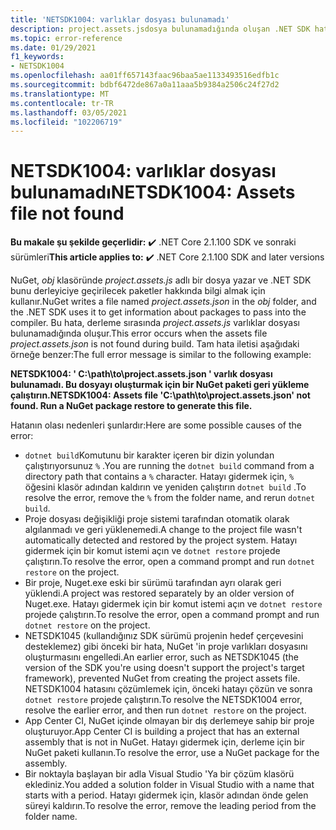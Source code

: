 ```yaml
---
title: 'NETSDK1004: varlıklar dosyası bulunamadı'
description: project.assets.jsdosya bulunamadığında oluşan .NET SDK hatası NETSDK1004 hakkında bilgi edinin.
ms.topic: error-reference
ms.date: 01/29/2021
f1_keywords:
- NETSDK1004
ms.openlocfilehash: aa01ff657143faac96baa5ae1133493516edfb1c
ms.sourcegitcommit: bdbf6472de867a0a11aaa5b9384a2506c24f27d2
ms.translationtype: MT
ms.contentlocale: tr-TR
ms.lasthandoff: 03/05/2021
ms.locfileid: "102206719"
---
```

# <a name="netsdk1004-assets-file-not-found"></a><span data-ttu-id="a51aa-103">NETSDK1004: varlıklar dosyası bulunamadı</span><span class="sxs-lookup"><span data-stu-id="a51aa-103">NETSDK1004: Assets file not found</span></span>

<span data-ttu-id="a51aa-104">**Bu makale şu şekilde geçerlidir:** ✔️ .NET Core 2.1.100 SDK ve sonraki sürümleri</span><span class="sxs-lookup"><span data-stu-id="a51aa-104">**This article applies to:** ✔️ .NET Core 2.1.100 SDK and later versions</span></span>

<span data-ttu-id="a51aa-105">NuGet, *obj* klasöründe *project.assets.js* adlı bir dosya yazar ve .NET SDK bunu derleyiciye geçirilecek paketler hakkında bilgi almak için kullanır.</span><span class="sxs-lookup"><span data-stu-id="a51aa-105">NuGet writes a file named *project.assets.json* in the *obj* folder, and the .NET SDK uses it to get information about packages to pass into the compiler.</span></span> <span data-ttu-id="a51aa-106">Bu hata, derleme sırasında *project.assets.js* varlıklar dosyası bulunamadığında oluşur.</span><span class="sxs-lookup"><span data-stu-id="a51aa-106">This error occurs when the assets file *project.assets.json* is not found during build.</span></span> <span data-ttu-id="a51aa-107">Tam hata iletisi aşağıdaki örneğe benzer:</span><span class="sxs-lookup"><span data-stu-id="a51aa-107">The full error message is similar to the following example:</span></span>

<span data-ttu-id="a51aa-108">**NETSDK1004: ' C:\path\to\project.assets.json ' varlık dosyası bulunamadı. Bu dosyayı oluşturmak için bir NuGet paketi geri yükleme çalıştırın.**</span><span class="sxs-lookup"><span data-stu-id="a51aa-108">**NETSDK1004: Assets file 'C:\path\to\project.assets.json' not found. Run a NuGet package restore to generate this file.**</span></span>

<span data-ttu-id="a51aa-109">Hatanın olası nedenleri şunlardır:</span><span class="sxs-lookup"><span data-stu-id="a51aa-109">Here are some possible causes of the error:</span></span>

* <span data-ttu-id="a51aa-110">`dotnet build`Komutunu bir karakter içeren bir dizin yolundan çalıştırıyorsunuz `%` .</span><span class="sxs-lookup"><span data-stu-id="a51aa-110">You are running the `dotnet build` command from a directory path that contains a `%` character.</span></span> <span data-ttu-id="a51aa-111">Hatayı gidermek için, `%` öğesini klasör adından kaldırın ve yeniden çalıştırın `dotnet build` .</span><span class="sxs-lookup"><span data-stu-id="a51aa-111">To resolve the error, remove the `%` from the folder name, and rerun `dotnet build`.</span></span>
* <span data-ttu-id="a51aa-112">Proje dosyası değişikliği proje sistemi tarafından otomatik olarak algılanmadı ve geri yüklenemedi.</span><span class="sxs-lookup"><span data-stu-id="a51aa-112">A change to the project file wasn't automatically detected and restored by the project system.</span></span> <span data-ttu-id="a51aa-113">Hatayı gidermek için bir komut istemi açın ve `dotnet restore` projede çalıştırın.</span><span class="sxs-lookup"><span data-stu-id="a51aa-113">To resolve the error, open a command prompt and run `dotnet restore` on the project.</span></span>
* <span data-ttu-id="a51aa-114">Bir proje, Nuget.exe eski bir sürümü tarafından ayrı olarak geri yüklendi.</span><span class="sxs-lookup"><span data-stu-id="a51aa-114">A project was restored separately by an older version of Nuget.exe.</span></span> <span data-ttu-id="a51aa-115">Hatayı gidermek için bir komut istemi açın ve `dotnet restore` projede çalıştırın.</span><span class="sxs-lookup"><span data-stu-id="a51aa-115">To resolve the error, open a command prompt and run `dotnet restore` on the project.</span></span>
* <span data-ttu-id="a51aa-116">NETSDK1045 (kullandığınız SDK sürümü projenin hedef çerçevesini desteklemez) gibi önceki bir hata, NuGet 'in proje varlıkları dosyasını oluşturmasını engelledi.</span><span class="sxs-lookup"><span data-stu-id="a51aa-116">An earlier error, such as NETSDK1045 (the version of the SDK you're using doesn't support the project's target framework), prevented NuGet from creating the project assets file.</span></span> <span data-ttu-id="a51aa-117">NETSDK1004 hatasını çözümlemek için, önceki hatayı çözün ve sonra `dotnet restore` projede çalıştırın.</span><span class="sxs-lookup"><span data-stu-id="a51aa-117">To resolve the NETSDK1004 error, resolve the earlier error, and then run `dotnet restore` on the project.</span></span>
* <span data-ttu-id="a51aa-118">App Center CI, NuGet içinde olmayan bir dış derlemeye sahip bir proje oluşturuyor.</span><span class="sxs-lookup"><span data-stu-id="a51aa-118">App Center CI is building a project that has an external assembly that is not in NuGet.</span></span> <span data-ttu-id="a51aa-119">Hatayı gidermek için, derleme için bir NuGet paketi kullanın.</span><span class="sxs-lookup"><span data-stu-id="a51aa-119">To resolve the error, use a NuGet package for the assembly.</span></span>
* <span data-ttu-id="a51aa-120">Bir noktayla başlayan bir adla Visual Studio 'Ya bir çözüm klasörü eklediniz.</span><span class="sxs-lookup"><span data-stu-id="a51aa-120">You added a solution folder in Visual Studio with a name that starts with a period.</span></span> <span data-ttu-id="a51aa-121">Hatayı gidermek için, klasör adından önde gelen süreyi kaldırın.</span><span class="sxs-lookup"><span data-stu-id="a51aa-121">To resolve the error, remove the leading period from the folder name.</span></span>
